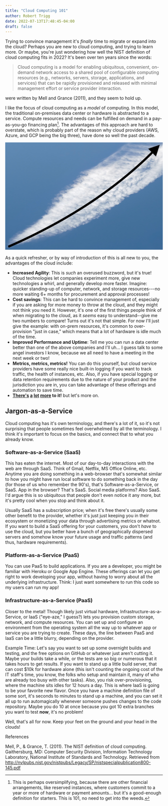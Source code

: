 ```yaml
---
title: "Cloud Computing 101"
author: Robert Trigg
date: 2022-07-13T17:48:45-04:00
draft: false
---
```


Trying to convince management it's *finally* time to migrate or expand into the
cloud? Perhaps you are new to cloud computing, and trying to learn more. Or
maybe, you're just wondering how well the NIST definition of cloud computing
fits in 2022? It's been over ten years since the words:

> Cloud computing is a model for enabling ubiquitous, convenient, on-demand
> network access to a shared pool of configurable computing resources (e.g.,
> networks, servers, storage, applications, and services) that can be rapidly
> provisioned and released with minimal management effort or service provider
> interaction. 

were written by Mell and Grance (2011), and they seem to hold up.

I like the focus of cloud computing as a *model* of computing. In this model,
the traditional on-premises data center or hardware is abstracted to a service.
Compute resources and needs can be fulfilled on demand in a pay-as-you-go
financing plan[^1]. The advantages of this approach are hard to overstate,
which is probably part of the reason why cloud providers (AWS, Azure, and GCP
being the big three), have done so well the past decade. 

![The trend is clear](/cloud_trend.jpg)

As a quick refresher, or by way of introduction of this is all new to you, the
advantages of the cloud include:

- **Increased Agility**: This is *such* an overused buzzword, but it's true!
  Cloud technologies let companies experiment more, give new technologies a
  whirl, and generally develop more faster. Imagine: quicker standing-up of
  computer, network, and storage resources---no more waiting 6+ months for
  procurement and approval processes!
- **Cost savings**: This can be hard to convince management of, especially if
  you are asking for more money to throw at the cloud, and they might not think
  you need it. However, it's one of the first things people think of when
  migrating to the cloud, as it *seems* easy to understand--give me two numbers
  to compare! Turns out it's not that simple. For now I'll just give the
  example: with on-prem resources, it's common to over-provision "just in
  case," which means that a lot of hardware is idle much of the time. 
- **Improved Performance and Uptime**: Tell me you can run a data center better
  than one of the above companies and I'll uh... I guess talk to some angel
  investors I know, because we all need to have a meeting in the next week or
  two!
- **Metrics, metrics, metrics!** You can do this yourself, but cloud service
  providers have some really nice built-in logging if you want to track
  traffic, the health of instances, etc. Also, if you have special logging
  or data retention requirements due to the nature of your product and the
  jurisdiction you are in, you can take advantage of these offerings and
  automation to save time.
- **[There's](https://docs.aws.amazon.com/whitepapers/latest/aws-overview/six-advantages-of-cloud-computing.html) [a](https://www.microsoft.com/en-us/windows-365/cloud-computing-advantages) [lot](https://www.ibm.com/cloud/learn/benefits-of-cloud-computing) [more](https://cloud.google.com/why-google-cloud/) to it!** but let's more on.

## Jargon-as-a-Service
Cloud computing has it's own terminology, and there's a lot of it, so it's not
surprising that people sometimes feel overwhelmed by all the terminology. I
think it's important to focus on the basics, and connect that to what you
already know.


### Software-as-a-Service (SaaS)

This has eaten the internet. Most of our day-to-day interactions with the web
are through SaaS. Think of Gmail, Netflix, MS Office Online, etc. Anytime you
are doing something in a web-browser that's somewhat similar to how you might
have run local software to do something back in the day (for those of us who
remember the 90's), that's Software-as-a-Service, or SaaS. App in the browser?
That's SaaS. Social media platforms? Also SaaS. I'd argue this is so ubiquitous
that people don't even notice it any more, but it's pretty cool when you stop
and think about it.

Usually SaaS has a subscription price; when it's free there's usually some
other benefit to the provider, whether it's just just keeping you in their
ecosystem or monetizing your data through advertising metrics or whatnot. If
you want to build a SaaS offering for your customers, you don't *have* to use
the cloud, but you better have a bunch of geographically dispersed servers and
somehow know your future usage and traffic patterns (and thus, hardware
requirements). 


### Platform-as-a-Service (PaaS)
You can use PaaS to build applications. If you are a developer, you might be
familiar with Heroku or Google App Engine. These offerings can let you get
right to work developing your app, without having to worry about all the
underlying infrastructure. Think: I just want somewhere to run this code so my
users can run my app!


### Infrastructure-as-a-Service (PaaS)
Closer to the metal! Though likely just virtual hardware,
Infrastructure-as-a-Service, or IaaS ("eye-aze," I guess?) lets you provision
custom storage, network, and compute resources. You can set up and configure an
environment from the operating system all the way up to whatever app or service
you are trying to create. These days, the line between PaaS and IaaS can be a
little blurry, depending on the provider.

Example Time: Let's say you want to set up some overnight builds and testing,
and the free options on GitHub or whatever just aren't cutting it. Maybe your
builds take a while, or the tests are so big or numerous that it takes hours to
get results.  If you want to stand up a little build server, that can cost $10k
for hardware alone (this isn't counting the ongoing cost of the IT staff's
time, you know, the folks who setup and maintain it, many of who are already
too busy with other tasks).  Also, you risk over-provisioning, where the
machine sits idles for 12 hours a day. This is where IaaS is going to be your
favorite new flavor.  Once you have a machine definition file of some sort,
it's seconds to minutes to stand up a machine, and you can set it all up to run
automagically whenever someone pushes changes to the code repository. Maybe you
do 10 at once because you got 10 extra branches you want to test **now**, it's
no problem!

Well, that's all for now. Keep your feet on the ground and your head in the
clouds!


[^1]: This is perhaps oversimplifying, because there are other financial
arrangements, like reserved instances, where customers commit to a year or more
of hardware or payment amounts... but it's a good-enough definition for
starters. This is 101, no need to get into the weeds.

References

Mell, P., & Grance, T. (2011). The NIST definition of cloud computing. Gaithersburg, MD: Computer Security Division, Information Technology Laboratory, National Institute of Standards and Technology. Retrieved from http://nvlpubs.nist.gov/nistpubs/Legacy/SP/nistspecialpublication800-145.pdf

